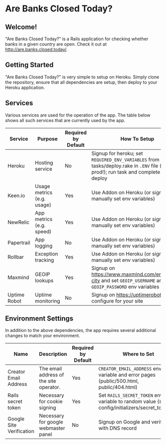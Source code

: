# Are Banks Closed Today?

## Welcome!
"Are Banks Closed Today?" is a Rails application for checking whether banks in a given country are open.  Check it out at http://are.banks.closed.today/.

## Getting Started
"Are Banks Closed Today?" is very simple to setup on Heroku.  Simply clone the repository, ensure that all dependencies are setup, then deploy to your Heroku application.

## Services
Various services are used for the operation of the app.  The table below shows all such services that are currently used by the app.

| Service       | Purpose                    | Required by Default    | How To Setup                                                                                                                            |
| ------------- | -------------              | ------------           | --------------                                                                                                                          |
| Heroku        | Hosting service            | No                     | Signup for heroku; set `REQUIRED_ENV_VARIABLES` from tasks/deploy.rake in `.ENV` file (not prod!); run task and complete first deploy   |
| Keen.io       | Usage metrics (e.g. usage) | Yes                    | Use Addon on Heroku (or signup and manually set env variables)                                                                          |
| NewRelic      | App metrics (e.g. speed)   | Yes                    | Use Addon on Heroku (or signup and manually set env variables)                                                                          |
| Papertrail    | App logging                | No                     | Use Addon on Heroku (or signup and manually set env variables)                                                                          |
| Rollbar       | Exception tracking         | Yes                    | Use Addon on Heroku (or signup and manually set env variables)                                                                          |
| Maxmind       | GEOIP lookups              | Yes                    | Signup on https://www.maxmind.com/en/geoip2-city and set `GEOIP_USERNAME` and `GEOIP_PASSWORD` env variables                            |
| Uptime Robot  | Uptime monitoring          | No                     | Signup on https://uptimerobot.com and configure for your site                                                                           |

## Environment Settings
In addition to the above dependencies, the app requires several additional changes to match your environment.

| Name                     | Description                             | Required by Default | Where to Set                                                                                    |
| -------------            | -------------                           | ------------        | ------------                                                                                    |
| Creator Email Address    | The email address of the site operator. | Yes                 | `CREATOR_EMAIL_ADDRESS` env variable and error pages (public/500.html, public/404.html)         |
| Rails secret token       | Necessary for cookie signing            | Yes                 | Set `RAILS_SECRET_TOKEN` env variable to random value (see config/initializers/secret_token.rb) |
| Google Site Verification | Necessary for google webmaster panel    | No                  | Signup on Google and verify site with DNS record                                                |
